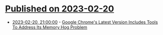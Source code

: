 # [Published on 2023-02-20](index.md)

* [2023-02-20, 21:00:00](https://tech.slashdot.org/story/23/02/20/1747238/google-chromes-latest-version-includes-tools-to-address-its-memory-hog-problem?utm_source=rss1.0mainlinkanon&utm_medium=feed) - [Google Chrome's Latest Version Includes Tools To Address Its Memory Hog Problem](https://tech.slashdot.org/story/23/02/20/1747238/google-chromes-latest-version-includes-tools-to-address-its-memory-hog-problem?utm_source=rss1.0mainlinkanon&utm_medium=feed)

